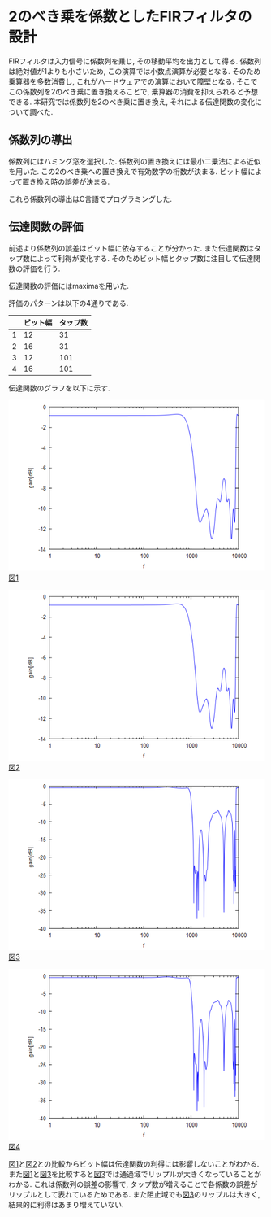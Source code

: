 # 2のべき乗を係数としたFIRフィルタの設計

FIRフィルタは入力信号に係数列を乗じ, その移動平均を出力として得る. 係数列は絶対値が1よりも小さいため, この演算では小数点演算が必要となる. そのため乗算器を多数消費し, これがハードウェアでの演算において障壁となる. そこでこの係数列を2のべき乗に置き換えることで, 乗算器の消費を抑えられると予想できる. 本研究では係数列を2のべき乗に置き換え, それによる伝達関数の変化について調べた.

## 係数列の導出

係数列にはハミング窓を選択した. 係数列の置き換えには最小二乗法による近似を用いた. この2のべき乗への置き換えで有効数字の桁数が決まる. ビット幅によって置き換え時の誤差が決まる.

これら係数列の導出はC言語でプログラミングした.

## 伝達関数の評価

前述より係数列の誤差はビット幅に依存することが分かった. また伝達関数はタップ数によって利得が変化する. そのためビット幅とタップ数に注目して伝達関数の評価を行う.

伝達関数の評価にはmaximaを用いた.

評価のパターンは以下の4通りである.

|      | ビット幅 | タップ数 |
| ---- | -------- | -------- |
| 1    | 12       | 31       |
| 2    | 16       | 31       |
| 3    | 12       | 101      |
| 4    | 16       | 101      |

伝達関数のグラフを以下に示す.

![h_1](./fig/h_1.png)
[図1](fig:h_1)

![h_2](./fig/h_2.png)
[図2](fig:h_2)

![h_3](./fig/h_3.png)
[図3](fig:h_3)

![h_4](./fig/h_4.png)
[図4](fig:h_4)

[図1](fig:h_1)と[図2](fig:h_2)との比較からビット幅は伝達関数の利得には影響しないことがわかる. また[図1](fig:h_3)と[図3](fig:h_3)を比較すると[図3](fig:h_3)では通過域でリップルが大きくなっていることがわかる. これは係数列の誤差の影響で, タップ数が増えることで各係数の誤差がリップルとして表れているためである. また阻止域でも[図3](fig:h_3)のリップルは大きく, 結果的に利得はあまり増えていない.

